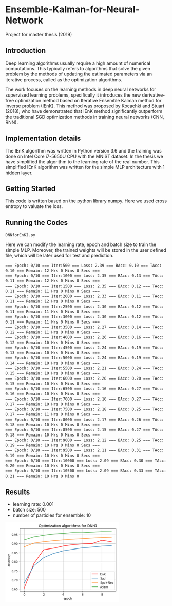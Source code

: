 # Ensemble-Kalman-for-Neural-Network
Project for master thesis (2019)

## Introduction
Deep learning algorithms usually require a high amount of numerical computations. This typically refers to algorithms that solve the given problem by the methods of updating the estimated parameters via an iterative process, called as the optimization algorithms.

The work focuses on the learning methods in deep neural networks for supervised learning problems, specifically it introduces the new derivative-free optimization method based on Iterative Ensemble Kalman method for inverse problem (IEnK). This method was proposed by Kocachki and Stuart (2018), who have demonstrated that IEnK method significantly outperform the traditional SGD optimization methods in training neural networks (CNN, RNN).

## Implementation details
The IEnK algorithm was written in Python version 3.6 and the training was done on Intel Core i7-5650U CPU with the MNIST dataset. In the thesis we have simplified the algorithm to the learning rate of the real number. This simplified IEnK algorithm was written for the simple MLP architecture with 1 hidden layer.

## Getting Started
This code is written based on the python library numpy. Here we used cross entropy to valuate the loss.

## Running the Codes
```
DNNforEnKI.py
```
Here we can modify the learning rate, epoch and batch size to train the simple MLP. Moreover, the trained weights will be stored in the user defined file, which will be later used for test and prediction.

```
=== Epoch: 0/10 === Iter:500 === Loss: 2.39 === BAcc: 0.10 === TAcc: 0.10 === Remain: 12 Hrs 0 Mins 0 Secs ===
=== Epoch: 0/10 === Iter:1000 === Loss: 2.35 === BAcc: 0.13 === TAcc: 0.11 === Remain: 12 Hrs 0 Mins 0 Secs ===
=== Epoch: 0/10 === Iter:1500 === Loss: 2.35 === BAcc: 0.12 === TAcc: 0.11 === Remain: 11 Hrs 0 Mins 0 Secs ===
=== Epoch: 0/10 === Iter:2000 === Loss: 2.33 === BAcc: 0.11 === TAcc: 0.11 === Remain: 12 Hrs 0 Mins 0 Secs ===
=== Epoch: 0/10 === Iter:2500 === Loss: 2.30 === BAcc: 0.12 === TAcc: 0.11 === Remain: 11 Hrs 0 Mins 0 Secs ===
=== Epoch: 0/10 === Iter:3000 === Loss: 2.30 === BAcc: 0.12 === TAcc: 0.11 === Remain: 11 Hrs 0 Mins 0 Secs ===
=== Epoch: 0/10 === Iter:3500 === Loss: 2.27 === BAcc: 0.14 === TAcc: 0.12 === Remain: 11 Hrs 0 Mins 0 Secs ===
=== Epoch: 0/10 === Iter:4000 === Loss: 2.26 === BAcc: 0.16 === TAcc: 0.12 === Remain: 10 Hrs 0 Mins 0 Secs ===
=== Epoch: 0/10 === Iter:4500 === Loss: 2.24 === BAcc: 0.19 === TAcc: 0.13 === Remain: 10 Hrs 0 Mins 0 Secs ===
=== Epoch: 0/10 === Iter:5000 === Loss: 2.24 === BAcc: 0.19 === TAcc: 0.14 === Remain: 10 Hrs 0 Mins 0 Secs ===
=== Epoch: 0/10 === Iter:5500 === Loss: 2.21 === BAcc: 0.24 === TAcc: 0.15 === Remain: 10 Hrs 0 Mins 0 Secs ===
=== Epoch: 0/10 === Iter:6000 === Loss: 2.20 === BAcc: 0.20 === TAcc: 0.15 === Remain: 10 Hrs 0 Mins 0 Secs ===
=== Epoch: 0/10 === Iter:6500 === Loss: 2.16 === BAcc: 0.27 === TAcc: 0.16 === Remain: 10 Hrs 0 Mins 0 Secs ===
=== Epoch: 0/10 === Iter:7000 === Loss: 2.16 === BAcc: 0.27 === TAcc: 0.17 === Remain: 10 Hrs 0 Mins 0 Secs ===
=== Epoch: 0/10 === Iter:7500 === Loss: 2.18 === BAcc: 0.25 === TAcc: 0.17 === Remain: 11 Hrs 0 Mins 0 Secs ===
=== Epoch: 0/10 === Iter:8000 === Loss: 2.17 === BAcc: 0.26 === TAcc: 0.18 === Remain: 10 Hrs 0 Mins 0 Secs ===
=== Epoch: 0/10 === Iter:8500 === Loss: 2.15 === BAcc: 0.27 === TAcc: 0.18 === Remain: 10 Hrs 0 Mins 0 Secs ===
=== Epoch: 0/10 === Iter:9000 === Loss: 2.12 === BAcc: 0.25 === TAcc: 0.19 === Remain: 10 Hrs 0 Mins 0 Secs ===
=== Epoch: 0/10 === Iter:9500 === Loss: 2.11 === BAcc: 0.31 === TAcc: 0.19 === Remain: 10 Hrs 0 Mins 0 Secs ===
=== Epoch: 0/10 === Iter:10000 === Loss: 2.09 === BAcc: 0.30 === TAcc: 0.20 === Remain: 10 Hrs 0 Mins 0 Secs ===
=== Epoch: 0/10 === Iter:10500 === Loss: 2.09 === BAcc: 0.33 === TAcc: 0.21 === Remain: 10 Hrs 0 Mins 0
```

## Results
* learning rate: 0.001
* batch size: 500
* number of particles for ensemble: 10

<img src="alldnn1.png" width="70%"/>
